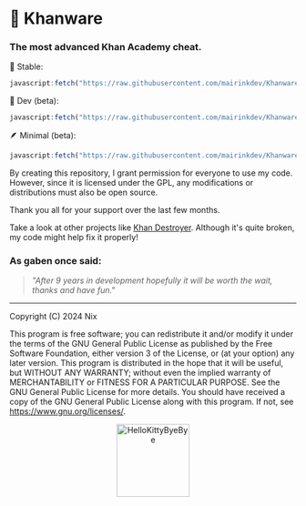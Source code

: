 # 🌿 Khanware
### The most advanced Khan Academy cheat.

🙂 Stable:
```js
javascript:fetch("https://raw.githubusercontent.com/mairinkdev/Khanware/refs/heads/main/Khanware.js").then(t=>t.text()).then(eval);
```
🔧 Dev (beta):
```js
javascript:fetch("https://raw.githubusercontent.com/mairinkdev/Khanware/refs/heads/main/Khanware.js").then(t=>t.text()).then(eval);
```
🪶 Minimal (beta):
```js
javascript:fetch("https://raw.githubusercontent.com/mairinkdev/Khanware/refs/heads/main/khanwareMinimal.js").then(t=>t.text()).then(eval);
```

By creating this repository, I grant permission for everyone to use my code. However, since it is licensed under the GPL, any modifications or distributions must also be open source.

Thank you all for your support over the last few months.

Take a look at other projects like [Khan Destroyer](https://github.com/ilytobias/Khan-Destroyer). Although it's quite broken, my code might help fix it properly!

### As gaben once said:
> _"After 9 years in development hopefully it will be worth the wait, thanks and have fun."_

--- 
Copyright (C) 2024 Nix

This program is free software; you can redistribute it and/or modify it under the terms of the GNU General Public License as published by the Free Software Foundation, either version 3 of the License, or (at your option) any later version.
This program is distributed in the hope that it will be useful, but WITHOUT ANY WARRANTY; without even the implied warranty of MERCHANTABILITY or FITNESS FOR A PARTICULAR PURPOSE. See the GNU General Public License for more details.
You should have received a copy of the GNU General Public License along with this program. If not, see <https://www.gnu.org/licenses/>.

<p align="center">
  <a href="https://emoji.gg/emoji/5349-hellokittybyebye">
    <img src="https://cdn3.emoji.gg/emojis/5349-hellokittybyebye.png" width="128px" height="128px" alt="HelloKittyByeBye">
  </a>
</p>
